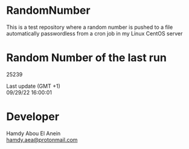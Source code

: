 # RandomNumber    
This is a test repository where a random number is pushed to a file automatically passwordless from a cron job in my Linux CentOS server    
# Random Number of the last run   
25239
      
Last update (GMT +1)    
09/29/22 16:00:01
# Developer    
Hamdy Abou El Anein   
hamdy.aea@protonmail.com
